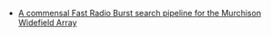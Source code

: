 * [A commensal Fast Radio Burst search pipeline for the Murchison Widefield Array](https://arxiv.org/pdf/2401.04346.pdf)

